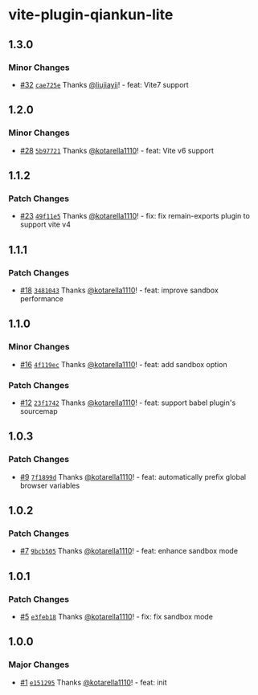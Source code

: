 # vite-plugin-qiankun-lite

## 1.3.0

### Minor Changes

- [#32](https://github.com/kotarella1110/vite-plugin-qiankun-lite/pull/32) [`cae725e`](https://github.com/kotarella1110/vite-plugin-qiankun-lite/commit/cae725ec363d973d2b3069bbdaa4e3faee43701d) Thanks [@liujiayii](https://github.com/liujiayii)! - feat: Vite7 support

## 1.2.0

### Minor Changes

- [#28](https://github.com/kotarella1110/vite-plugin-qiankun-lite/pull/28) [`5b97721`](https://github.com/kotarella1110/vite-plugin-qiankun-lite/commit/5b97721e5699075a6dcf7356b43be9cfd0af10b3) Thanks [@kotarella1110](https://github.com/kotarella1110)! - feat: Vite v6 support

## 1.1.2

### Patch Changes

- [#23](https://github.com/kotarella1110/vite-plugin-qiankun-lite/pull/23) [`49f11e5`](https://github.com/kotarella1110/vite-plugin-qiankun-lite/commit/49f11e55b780a356048bb08f074aab5479aa3269) Thanks [@kotarella1110](https://github.com/kotarella1110)! - fix: fix remain-exports plugin to support vite v4

## 1.1.1

### Patch Changes

- [#18](https://github.com/kotarella1110/vite-plugin-qiankun-lite/pull/18) [`3481043`](https://github.com/kotarella1110/vite-plugin-qiankun-lite/commit/34810439baff9cc76684effb20a6b6ee860e6bba) Thanks [@kotarella1110](https://github.com/kotarella1110)! - feat: improve sandbox performance

## 1.1.0

### Minor Changes

- [#16](https://github.com/kotarella1110/vite-plugin-qiankun-lite/pull/16) [`4f119ec`](https://github.com/kotarella1110/vite-plugin-qiankun-lite/commit/4f119ec32653eddcb6e6c2ed1e240206b288d656) Thanks [@kotarella1110](https://github.com/kotarella1110)! - feat: add sandbox option

### Patch Changes

- [#12](https://github.com/kotarella1110/vite-plugin-qiankun-lite/pull/12) [`23f1742`](https://github.com/kotarella1110/vite-plugin-qiankun-lite/commit/23f1742d15ee46aef0f62d0946a2632e35716e42) Thanks [@kotarella1110](https://github.com/kotarella1110)! - feat: support babel plugin's sourcemap

## 1.0.3

### Patch Changes

- [#9](https://github.com/kotarella1110/vite-plugin-qiankun-lite/pull/9) [`7f1899d`](https://github.com/kotarella1110/vite-plugin-qiankun-lite/commit/7f1899db730bfc74d55473df8d97d0277502e4b9) Thanks [@kotarella1110](https://github.com/kotarella1110)! - feat: automatically prefix global browser variables

## 1.0.2

### Patch Changes

- [#7](https://github.com/kotarella1110/vite-plugin-qiankun-lite/pull/7) [`9bcb505`](https://github.com/kotarella1110/vite-plugin-qiankun-lite/commit/9bcb505b8083879b6e7544ba0f1a1b37c92a5233) Thanks [@kotarella1110](https://github.com/kotarella1110)! - feat: enhance sandbox mode

## 1.0.1

### Patch Changes

- [#5](https://github.com/kotarella1110/vite-plugin-qiankun-lite/pull/5) [`e3feb18`](https://github.com/kotarella1110/vite-plugin-qiankun-lite/commit/e3feb1897ef596bd9c784386477479eb09dbd06d) Thanks [@kotarella1110](https://github.com/kotarella1110)! - fix: fix sandbox mode

## 1.0.0

### Major Changes

- [#1](https://github.com/kotarella1110/vite-plugin-qiankun-lite/pull/1) [`e151295`](https://github.com/kotarella1110/vite-plugin-qiankun-lite/commit/e151295cc9c80e44cf79ac1387f5d17caf3bee1c) Thanks [@kotarella1110](https://github.com/kotarella1110)! - feat: init
